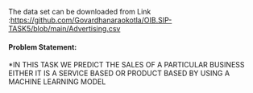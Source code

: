 
The data set can be downloaded from Link :https://github.com/Govardhanaraokotla/OIB.SIP-TASK5/blob/main/Advertising.csv


#### Problem Statement:

*IN THIS TASK WE PREDICT THE SALES OF A PARTICULAR BUSINESS EITHER IT 
IS A SERVICE BASED OR PRODUCT BASED BY USING A MACHINE LEARNING MODEL
